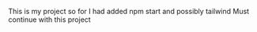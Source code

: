 This is my project so for I had added npm start and possibly tailwind
Must continue with this project
